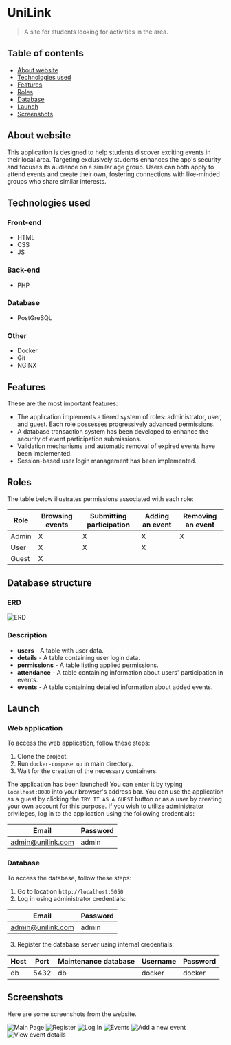 # UniLink

> A site for students looking for activities in the area.

## Table of contents

* [About website](#about-website)
* [Technologies used](#technologies-used)
* [Features](#features)
* [Roles](#roles)
* [Database](#database)
* [Launch](#launch)
* [Screenshots](#screenshots)


## About website

This application is designed to help students discover exciting events in their local area. Targeting exclusively students enhances the app's security and focuses its audience on a similar age group. Users can both apply to attend events and create their own, fostering connections with like-minded groups who share similar interests.

## Technologies used

### Front-end

- HTML
- CSS
- JS

### Back-end

- PHP

### Database

- PostGreSQL

### Other

- Docker
- Git
- NGINX

## Features

These are the most important features:

- The application implements a tiered system of roles: administrator, user, and guest. Each role possesses progressively advanced permissions.
- A database transaction system has been developed to enhance the security of event participation submissions.
- Validation mechanisms and automatic removal of expired events have been implemented.
- Session-based user login management has been implemented.

## Roles

The table below illustrates permissions associated with each role:

| Role | Browsing events | Submitting participation | Adding an event | Removing an event
| ------------- | ------------- | ------------- | ------------- | ------------- |
| Admin  | X | X | X | X |
| User  | X | X | X | |
| Guest | X | | | | |

## Database structure

### ERD

![ERD](./ERD.png)

### Description

- **users** - A table with user data.
- **details** - A table containing user login data.
- **permissions** - A table listing applied permissions.
- **attendance** - A table containing information about users' participation in events.
- **events** - A table containing detailed information about added events.

## Launch

### Web application

To access the web application, follow these steps:

1. Clone the project.
2. Run `docker-compose up` in main directory.
3. Wait for the creation of the necessary containers.

The application has been launched! You can enter it by typing `localhost:8080` into your browser's address bar. You can use the application as a guest by clicking the `TRY IT AS A GUEST` button or as a user by creating your own account for this purpose. If you wish to utilize administrator privileges, log in to the application using the following credentials:

| Email | Password |
| ------------- | ------------- |
| admin@unilink.com | admin |

### Database

To access the database, follow these steps:

1. Go to location `http://localhost:5050`
2. Log in using administrator credentials:
   
  | Email | Password |
  | ------------- | ------------- |
  | admin@unilink.com | admin |

3. Register the database server using internal credentials:
   
  | Host | Port | Maintenance database | Username | Password |
  | ------------- | ------------- | ------------- | ------------- | ------------- |
  | db | 5432 | db | docker | docker |

## Screenshots
Here are some screenshots from the website.

![Main Page](./screens/start.png)
![Register](./screens/signup.png)
![Log In](./screens/login.png)
![Events](./screens/events.png)
![Add a new event](./screens/add_event.png)
![View event details](./screens/attend.png)

